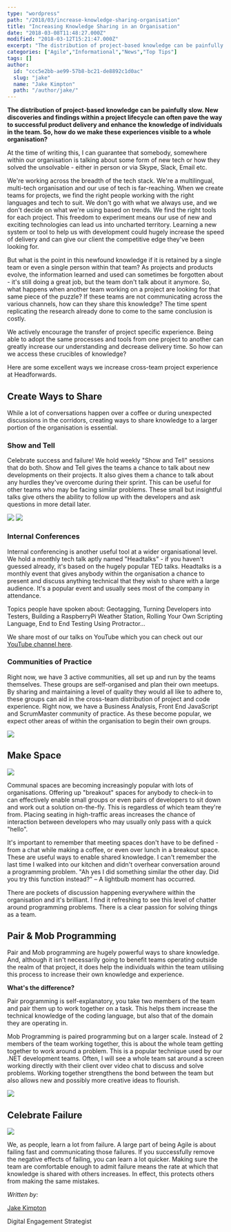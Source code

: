 ```yaml
---
type: "wordpress"
path: "/2018/03/increase-knowledge-sharing-organisation"
title: "Increasing Knowledge Sharing in an Organisation"
date: "2018-03-08T11:48:27.000Z"
modified: "2018-03-12T15:21:47.000Z"
excerpt: "The distribution of project-based knowledge can be painfully slow. New discoveries and findings within a project lifecycle can often pave the way to successful product delivery and enhance the knowledge of individuals in the team. So, how do we make these experiences visible to a whole organisation? At the time of writing this, I can …"
categories: ["Agile","Informational","News","Top Tips"]
tags: []
author:
  id: "ccc5e2bb-ae99-57b8-bc21-de8892c1d0ac"
  slug: "jake"
  name: "Jake Kimpton"
  path: "/author/jake/"
---
```

**The distribution of project-based knowledge can be painfully slow. New discoveries and findings within a project lifecycle can often pave the way to successful product delivery and enhance the knowledge of individuals in the team. So, how do we make these experiences visible to a whole organisation?**

At the time of writing this, I can guarantee that somebody, somewhere within our organisation is talking about some form of new tech or how they solved the unsolvable - either in person or via Skype, Slack, Email etc.

We're working across the breadth of the tech stack. We're a multilingual, multi-tech organisation and our use of tech is far-reaching. When we create teams for projects, we find the right people working with the right languages and tech to suit. We don't go with what we always use, and we don't decide on what we're using based on trends. We find the right tools for each project. This freedom to experiment means our use of new and exciting technologies can lead us into uncharted territory. Learning a new system or tool to help us with development could hugely increase the speed of delivery and can give our client the competitive edge they've been looking for.

But what is the point in this newfound knowledge if it is retained by a single team or even a single person within that team? As projects and products evolve, the information learned and used can sometimes be forgotten about - it's still doing a great job, but the team don't talk about it anymore. So, what happens when another team working on a project are looking for that same piece of the puzzle? If these teams are not communicating across the various channels, how can they share this knowledge? The time spent replicating the research already done to come to the same conclusion is costly.

We actively encourage the transfer of project specific experience. Being able to adopt the same processes and tools from one project to another can greatly increase our understanding and decrease delivery time. So how can we access these crucibles of knowledge?

Here are some excellent ways we increase cross-team project experience at Headforwards.

Create Ways to Share
--------------------

While a lot of conversations happen over a coffee or during unexpected discussions in the corridors, creating ways to share knowledge to a larger portion of the organisation is essential. 

### Show and Tell

Celebrate success and failure! We hold weekly "Show and Tell" sessions that do both. Show and Tell gives the teams a chance to talk about new developments on their projects. It also gives them a chance to talk about any hurdles they've overcome during their sprint. This can be useful for other teams who may be facing similar problems. These small but insightful talks give others the ability to follow up with the developers and ask questions in more detail later.


<section class="gallery">


![](/wp-content/uploads/2018/03/headforwards-office-photos-2017-166-web-2048-2.jpg)
![](/wp-content/uploads/2017/04/Headforwards-Headtalks-280916-12.jpg)

</section>



### Internal Conferences

Internal conferencing is another useful tool at a wider organisational level. We hold a monthly tech talk aptly named "Headtalks" - if you haven't guessed already, it's based on the hugely popular TED talks. Headtalks is a monthly event that gives anybody within the organisation a chance to present and discuss anything technical that they wish to share with a large audience. It's a popular event and usually sees most of the company in attendance.

Topics people have spoken about: Geotagging, Turning Developers into Testers, Building a RaspberryPi Weather Station, Rolling Your Own Scripting Language, End to End Testing Using Protractor...

We share most of our talks on YouTube which you can check out our [YouTube channel here](https://www.youtube.com/watch?v=qXCJ0Nu5KC0).

### Communities of Practice

Right now, we have 3 active communities, all set up and run by the teams themselves. These groups are self-organised and plan their own meetups. By sharing and maintaining a level of quality they would all like to adhere to, these groups can aid in the cross-team distribution of project and code experience. Right now, we have a Business Analysis, Front End JavaScript and ScrumMaster community of practice. As these become popular, we expect other areas of within the organisation to begin their own groups.


<section class="gallery">


![](/wp-content/uploads/2017/02/IMG_1362-web-2048.jpg)

</section>



Make Space
----------


<section class="gallery">


![](/wp-content/uploads/2017/10/Headforwards-5th-year-birthday-Barney.jpg)

</section>



Communal spaces are becoming increasingly popular with lots of organisations. Offering up "breakout" spaces for anybody to check-in to can effectively enable small groups or even pairs of developers to sit down and work out a solution on-the-fly. This is regardless of which team they're from. Placing seating in high-traffic areas increases the chance of interaction between developers who may usually only pass with a quick "hello".

It's important to remember that meeting spaces don't have to be defined - from a chat while making a coffee, or even over lunch in a breakout space. These are useful ways to enable shared knowledge. I can't remember the last time I walked into our kitchen and didn't overhear conversation around a programming problem. "Ah yes I did something similar the other day. Did you try this function instead?" – A lightbulb moment has occurred.

There are pockets of discussion happening everywhere within the organisation and it's brilliant. I find it refreshing to see this level of chatter around programming problems. There is a clear passion for solving things as a team.

Pair & Mob Programming
----------------------

Pair and Mob programming are hugely powerful ways to share knowledge. And, although it isn't necessarily going to benefit teams operating outside the realm of that project, it does help the individuals within the team utilising this process to increase their own knowledge and experience.

**What's the difference?**

Pair programming is self-explanatory, you take two members of the team and pair them up to work together on a task. This helps them increase the technical knowledge of the coding language, but also that of the domain they are operating in.

Mob Programming is paired programming but on a larger scale. Instead of 2 members of the team working together, this is about the whole team getting together to work around a problem. This is a popular technique used by our .NET development teams. Often, I will see a whole team sat around a screen working directly with their client over video chat to discuss and solve problems. Working together strengthens the bond between the team but also allows new and possibly more creative ideas to flourish.


<section class="gallery">


![](/wp-content/uploads/2017/10/headforwards-office-photos-2017-183-web-3000.jpg)

</section>



Celebrate Failure
-----------------


<section class="gallery">


![](/wp-content/uploads/2018/03/shutterstock_325494917-5a68d8403418c600190a3e1f.jpg)

</section>



We, as people, learn a lot from failure. A large part of being Agile is about failing fast and communicating those failures. If you successfully remove the negative effects of failing, you can learn a lot quicker. Making sure the team are comfortable enough to admit failure means the rate at which that knowledge is shared with others increases. In effect, this protects others from making the same mistakes.

_Written by:_

[Jake Kimpton](https://www.linkedin.com/in/jakekimpton/)

Digital Engagement Strategist